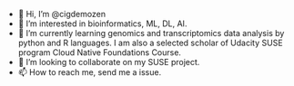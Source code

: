- 👋 Hi, I’m @cigdemozen
- 👀 I’m interested in bioinformatics, ML, DL, AI. 
- 🌱 I’m currently learning genomics and transcriptomics data analysis by python and R languages. 
     I am also a selected scholar of Udacity SUSE program Cloud Native Foundations Course. 
- 💞️ I’m looking to collaborate on my SUSE project. 
- 📫 How to reach me, send me a issue. 

<!---
cigdemozen/cigdemozen is a ✨ special ✨ repository because its `README.md` (this file) appears on your GitHub profile.
You can click the Preview link to take a look at your changes.
--->
